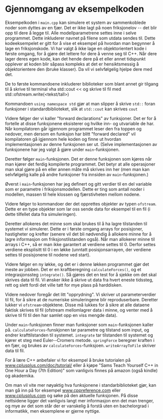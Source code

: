 # Gjennomgang av eksempelkoden

Eksempelkoden i `main.cpp` kan simulere et system av sammenkoblede noder som dyttes av en fjær. Det er ikke lagt på noen friksjonelov -- det blir opp til dere å legge til. Alle modellparametrene settes inne i selve programmet. Dette inkluderer navnet på filene som utdata sendes til. Dette kodeeksempelet er gitt for å vise et eksempel på hvordan man begynner å lage en friksjonskode. Vi har valgt å ikke lage en objektorientert kode i første omgang, for å gjøre det lettere for dere å venne seg til C++. Når dere lager deres egen kode, kan det hende dere på et eller annet tidspunkt opplever at koden blir såpass kompleks at det er hensiktsmessig å objektorientere den (bruke klasser). Da vil vi selvfølgelig hjelpe dere med det.

De to første kommandoene inkluderer biblioteker som blant annet gir tilgang til å skrive til terminal vha std::cout << <tekst> og skrive til fil med std::ofstream.write(<tekst/tall>)

Kommandoen `using namespace std` gjør at man slipper å skrive `std::` foran funksjoner i standardbiblioteket, slik at `std::cout` kan skrives `cout` 

Videre følger der vi kaller "forward declarations" av funksjoner. Det er for å fortelle at disse funksjonene eksisterer og hvilke inn- og utvariable de har. Når kompilatoren går igjennom programmet leser den fra toppen og nedover, men dersom en funksjon har blitt "forward declared" vil kompilatoren gå igjennom hele koden og finne ut hvordan implementasjonen av denne funksjonen ser ut. (Selve implementasjonen av funksjonene har jeg valgt å gjøre under `main`-funksjonen.

Deretter følger `main`-funksjonen. Det er denne funksjonen som kjøres når man kjører det ferdig kompilerte programmet. Det betyr at alle operasjoner man skal gjøre på en eller annen måte må skrives inn her (men man kan selvfølgelig kalle på andre funksjoner fra innsiden av `main`-funksjonen.)

Øverst i `main`-funksjonen har jeg definert og gitt verdier til en del variable som er parametre i friksjonsmodellen. Dette er ting som antall noder i modellen, massen til hele klossen og fjærstivheten mellom nodene. 

Videre følger to kommandoer der det opprettes objekter av typen `ofstream`. Dette er en type objekter som lar oss sende data for eksempel til en fil (i dette tilfellet data fra simuleringen).

Deretter allokeres det minne som skal brukes til å ha lagre tilstanden til systemet vi simulerer. Dette er i første omgang arrays for posisjoner, hastigheter og krefter (senere vil det bli nødvendig å allokere minne for å lagre informasjon om friksjonstilstanden også). Når man allokerer minne til arrays i C++, så er man ikke garantert at verdiene settes til 0. Derfor settes verdiene eksplisitt til 0 i en løkke (unntatt posisjonsarrayen, der verdiene settes til posisjonene til nodene ved start). 

Videre følger en ny løkke, og det er i denne løkken programmet gjør det meste av jobben. Det er en kraftberegning `calculateForces()`, og et integrasjonssteg `integrate()`. Så gjøres det en test for å sjekke om det skal skrives data til fil. Vi ønsker ikke å skrive ut data fra hvert eneste tidssteg, rett og slett fordi det ville tatt for mye plass på harddisken. 

Videre nedover foregår det litt "opprydning". Vi skriver ut parameterverdier til fil, for å sikre at de numeriske simuleringene blir reproduserbare. Deretter lukker vi `ofstream`-objektene. Disse må lukkes for å sikre at alle dataene faktisk skrives til fil (ofstream mellomlagrer data i minne, og venter med å skrive til fil til den har samlet opp en viss mengde data).

Under `main`-funksjonen finner man funksjoner som `main`-funksjonen kaller på. `calculateForces`-funskjonen tar parametre og tilstand som input, og endrer krafttilstanden til systemet. `integrate` tar tilstanden til systemet og kjører et steg med Euler--Cromers metode. `springForce` beregner kraften i en fjær, og brukes av `calculateForces`-funksjoen. `writeArrayToFile` skriver data til fil. 

For å lære C++ anbefaler vi for eksempel å bruke tutorialen på www.cplusplus.com/doc/tutorial/ eller å kjøpe "Sams Teach Yourself C++ in One Hour a Day (7th Edition)" som vanligvis finnes på amazon (også kindle) og akademika. 

Om man vil vite mer nøyaktig hva funksjonene i standarbiblioteket gjør, kan man gå inn på for eksempel www.cppreference.com eller www.cplusplus.com og søke på den aktuelle funksjonen. På disse nettsidene ligger det vanligvis langt mer informasjon enn det man trenger, og mye av det som står der er vanskelig å forstå uten en bachelorgrad i informatikk, men eksemplene er gjerne nyttige. 


